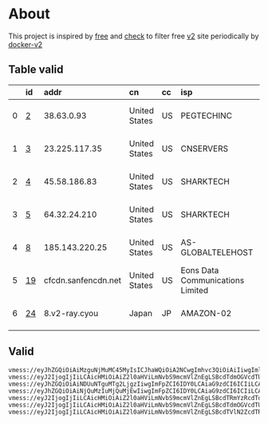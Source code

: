 
# About

This project is inspired by [free](https://github.com/freefq/free) and [check](https://github.com/yeahwu/check) to filter free [v2](https://github.com/v2fly/v2ray-core) site periodically by [docker-v2](https://hub.docker.com/r/v2ray/official)

    

## Table valid
|    | id                   | addr                | cn            | cc   | isp                              | ip              | chatgpt          |
|---:|:---------------------|:--------------------|:--------------|:-----|:---------------------------------|:----------------|:-----------------|
|  0 | [2](config/2.json)   | 38.63.0.93          | United States | US   | PEGTECHINC                       | 38.63.0.65      | Yes (Region: US) |
|  1 | [3](config/3.json)   | 23.225.117.35       | United States | US   | CNSERVERS                        | 172.247.194.6   | Yes (Region: US) |
|  2 | [4](config/4.json)   | 45.58.186.83        | United States | US   | SHARKTECH                        | 64.32.2.26      | Yes (Region: US) |
|  3 | [5](config/5.json)   | 64.32.24.210        | United States | US   | SHARKTECH                        | 170.178.189.58  | Yes (Region: US) |
|  4 | [8](config/8.json)   | 185.143.220.25      | United States | US   | AS-GLOBALTELEHOST                | 169.197.141.187 | Yes (Region: US) |
|  5 | [19](config/19.json) | cfcdn.sanfencdn.net | United States | US   | Eons Data Communications Limited | 65.75.221.195   | Yes (Region: US) |
|  6 | [24](config/24.json) | 8.v2-ray.cyou       | Japan         | JP   | AMAZON-02                        | 18.179.36.139   | Yes (Region: JP) |

## Valid
```
vmess://eyJhZGQiOiAiMzguNjMuMC45MyIsICJhaWQiOiA2NCwgImhvc3QiOiAiIiwgImlkIjogIjQxODA0OGFmLWEyOTMtNGI5OS05YjBjLTk4Y2EzNTgwZGQyNCIsICJuZXQiOiAidGNwIiwgInBhdGgiOiAiIiwgInBvcnQiOiA0NzAwMiwgInBzIjogImdpdGh1Yi5jb20vZnJlZWZxIC0gXHU3ZjhlXHU1NmZkXHU1MzRlXHU3NmRiXHU5ODdmQ29nZW50XHU5MDFhXHU0ZmUxXHU1MTZjXHU1M2Y4IDIiLCAidGxzIjogIiIsICJ0eXBlIjogImF1dG8iLCAic2VjdXJpdHkiOiAiYXV0byIsICJza2lwLWNlcnQtdmVyaWZ5IjogdHJ1ZSwgInNuaSI6ICIifQ==
vmess://eyJ2IjogIjIiLCAicHMiOiAiZ2l0aHViLmNvbS9mcmVlZnEgLSBcdTdmOGVcdTU2ZmRcdTUyYTBcdTUyMjlcdTc5OGZcdTVjM2NcdTRlOWFcdTVkZGVcdTZkMWJcdTY3NDlcdTc3ZjZDZXJhTmV0d29ya3MgMyIsICJhZGQiOiAiMjMuMjI1LjExNy4zNSIsICJwb3J0IjogIjQ4ODI5IiwgImlkIjogImJiMjU4NTllLWY2ZGEtNDEwMS05ODlmLWI0ZGQ2N2EyMjY4MiIsICJhaWQiOiAiNjQiLCAic2N5IjogImF1dG8iLCAibmV0IjogInRjcCIsICJ0eXBlIjogIm5vbmUiLCAiaG9zdCI6ICIiLCAicGF0aCI6ICIiLCAidGxzIjogIiIsICJzbmkiOiAiIiwgImFscG4iOiAiIn0=
vmess://eyJhZGQiOiAiNDUuNTguMTg2LjgzIiwgImFpZCI6IDY0LCAiaG9zdCI6ICIiLCAiaWQiOiAiNGExMzhlMTktMDU5NS00ZDUxLTgzYzYtZmQyNzZjZjdkMzA3IiwgIm5ldCI6ICJ0Y3AiLCAicGF0aCI6ICIiLCAicG9ydCI6IDUxMTQwLCAicHMiOiAiZ2l0aHViLmNvbS9mcmVlZnEgLSBcdTgzNzdcdTUxNzBcdTUzMTdcdTgzNzdcdTUxNzBcdTc3MDFcdTk2M2ZcdTU5YzZcdTY1YWZcdTcyNzlcdTRlMzlTaGFya3RlY2hcdTY1NzBcdTYzNmVcdTRlMmRcdTVmYzMgNCIsICJ0bHMiOiAiIiwgInR5cGUiOiAiYXV0byIsICJzZWN1cml0eSI6ICJhdXRvIiwgInNraXAtY2VydC12ZXJpZnkiOiB0cnVlLCAic25pIjogIiJ9
vmess://eyJhZGQiOiAiNjQuMzIuMjQuMjEwIiwgImFpZCI6IDY0LCAiaG9zdCI6ICIiLCAiaWQiOiAiY2ZmOWQ4NjAtNzMzMC00ZWUxLWIwNzItNzE0MmRkZjE1NzFkIiwgIm5ldCI6ICJ0Y3AiLCAicGF0aCI6ICIiLCAicG9ydCI6IDQ4NjU5LCAicHMiOiAiZ2l0aHViLmNvbS9mcmVlZnEgLSBcdTdmOGVcdTU2ZmRcdTUyYTBcdTUyMjlcdTc5OGZcdTVjM2NcdTRlOWFcdTVkZGVcdTZkMWJcdTY3NDlcdTc3ZjZTaGFya3RlY2hcdTY1NzBcdTYzNmVcdTRlMmRcdTVmYzMgNSIsICJ0bHMiOiAiIiwgInR5cGUiOiAiYXV0byIsICJzZWN1cml0eSI6ICJhdXRvIiwgInNraXAtY2VydC12ZXJpZnkiOiB0cnVlLCAic25pIjogIiJ9
vmess://eyJ2IjogIjIiLCAicHMiOiAiZ2l0aHViLmNvbS9mcmVlZnEgLSBcdTRmYzRcdTdmNTdcdTY1YWYgIDgiLCAiYWRkIjogIjE4NS4xNDMuMjIwLjI1IiwgInBvcnQiOiAiNDQzIiwgImlkIjogImYyOGUzNTRlLWMyZDEtNDk4My05YjA3LTVhY2FmMWIzYjNlNSIsICJhaWQiOiAiMCIsICJzY3kiOiAiYXV0byIsICJuZXQiOiAid3MiLCAidHlwZSI6ICJub25lIiwgImhvc3QiOiAiIiwgInBhdGgiOiAiLzZlOUV0WjJkTCIsICJ0bHMiOiAidGxzIiwgInNuaSI6ICIiLCAiYWxwbiI6ICIifQ==
vmess://eyJ2IjogIjIiLCAicHMiOiAiZ2l0aHViLmNvbS9mcmVlZnEgLSBcdTdmOGVcdTU2ZmRDbG91ZEZsYXJlXHU4MjgyXHU3MGI5IDE5IiwgImFkZCI6ICJjZmNkbi5zYW5mZW5jZG4ubmV0IiwgInBvcnQiOiAiNDQzIiwgImlkIjogImRkODMxNGNjLTM3NTQtNDE2ZC05NDU2LTA5OTFmMmU3NDc1MyIsICJhaWQiOiAiMCIsICJzY3kiOiAiYXV0byIsICJuZXQiOiAid3MiLCAidHlwZSI6ICJub25lIiwgImhvc3QiOiAidXMyLnNhbmZlbmNkbi5uZXQiLCAicGF0aCI6ICIvemgtY24iLCAidGxzIjogInRscyIsICJzbmkiOiAiIiwgImFscG4iOiAiIn0=
vmess://eyJ2IjogIjIiLCAicHMiOiAiZ2l0aHViLmNvbS9mcmVlZnEgLSBcdTVlN2ZcdTRlMWNcdTc3MDFcdTRmNWJcdTVjNzFcdTVlMDJcdTc5ZmJcdTUyYTggMjQiLCAiYWRkIjogIjgudjItcmF5LmN5b3UiLCAicG9ydCI6ICIyMzYwOCIsICJpZCI6ICIwZGQxOWQyMC1lYzg2LTM2ODAtYjI1Ni04NzIzN2JhZmE4OWUiLCAiYWlkIjogIjIiLCAic2N5IjogImF1dG8iLCAibmV0IjogInRjcCIsICJ0eXBlIjogIm5vbmUiLCAiaG9zdCI6ICI4LnYyLXJheS5jeW91IiwgInBhdGgiOiAiLyIsICJ0bHMiOiAiIiwgInNuaSI6ICIiLCAiYWxwbiI6ICIifQ==
```

